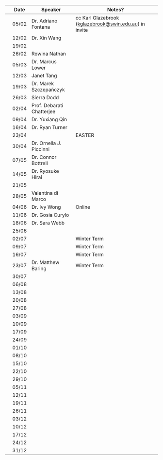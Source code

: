 |  | Date   | Speaker |  Notes? |
| --- | --- | --- |  --- | 
|  | 05/02 | Dr. Adriano Fontana | cc Karl Glazebrook (kglazebrook@swin.edu.au)  in invite |  
|  | 12/02 | Dr. Xin Wang |  |
|  | 19/02 |  |  |
|  | 26/02 | Rowina Nathan |  |
|  | 05/03 | Dr. Marcus Lower |  |
|  | 12/03 | Janet Tang |  |
|  | 19/03 | Dr. Marek Szczepańczyk |  |
|  | 26/03 | Sierra Dodd  | |
|  | 02/04 | Prof. Debarati Chatterjee  |  |
|  | 09/04 | Dr. Yuxiang Qin |  |
|  | 16/04 | Dr. Ryan Turner |  |
|  | 23/04 |  | EASTER |
|  | 30/04 | Dr. Ornella J. Piccinni |  |
|  | 07/05 | Dr. Connor Bottrell | |
|  | 14/05 | Dr. Ryosuke Hirai |  |
|  | 21/05 |  |  |
|  | 28/05 | Valentina di Marco |  |
|  | 04/06 | Dr. Ivy Wong | Online |
|  | 11/06 | Dr. Gosia Curylo |  |
|  | 18/06 | Dr. Sara Webb |  |
|  | 25/06 |  |  |
|  | 02/07 |  | Winter Term |
|  | 09/07 |  | Winter Term |
|  | 16/07 |  | Winter Term |
|  | 23/07 | Dr. Matthew Baring | Winter Term |
|  | 30/07 |  |  |
|  | 06/08 |  |  |
|  | 13/08 |  |  |
|  | 20/08 |  |  |
|  | 27/08 |  |  |
|  | 03/09 |  |  |
|  | 10/09 |  |  |
|  | 17/09 |  |  |
|  | 24/09 |  |  |
|  | 01/10 |  |  |
|  | 08/10 |  |  |
|  | 15/10 |  |  |
|  | 22/10 |  |  |
|  | 29/10 |  |  |
|  | 05/11 |  |  |
|  | 12/11 |  |  |
|  | 19/11 |  |  |
|  | 26/11 |  |  |
|  | 03/12 |  |  |
|  | 10/12 |  |  |
|  | 17/12 |  |  |
|  | 24/12 |  |  |
|  | 31/12 |  |  |
